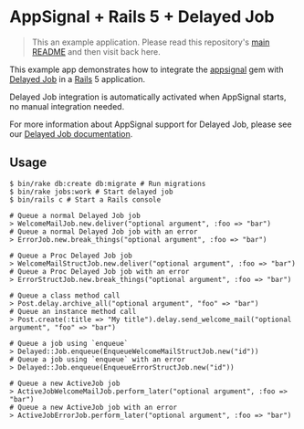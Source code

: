 # AppSignal + Rails 5 + Delayed Job

> This an example application. Please read this repository's [main
  README](../../blob/master/README.md) and then visit back here.

This example app demonstrates how to integrate the [appsignal][appsignal-gem]
gem with [Delayed Job][delayed_job] in a [Rails][rails] 5 application.

Delayed Job integration is automatically activated when AppSignal starts, no
manual integration needed.

For more information about AppSignal support for Delayed Job, please see our
[Delayed Job documentation][docs].

## Usage

```
$ bin/rake db:create db:migrate # Run migrations
$ bin/rake jobs:work # Start delayed job
$ bin/rails c # Start a Rails console

# Queue a normal Delayed Job job
> WelcomeMailJob.new.deliver("optional argument", :foo => "bar")
# Queue a normal Delayed Job job with an error
> ErrorJob.new.break_things("optional argument", :foo => "bar")

# Queue a Proc Delayed Job job
> WelcomeMailStructJob.new.deliver("optional argument", :foo => "bar")
# Queue a Proc Delayed Job job with an error
> ErrorStructJob.new.break_things("optional argument", :foo => "bar")

# Queue a class method call
> Post.delay.archive_all("optional argument", "foo" => "bar")
# Queue an instance method call
> Post.create(:title => "My title").delay.send_welcome_mail("optional argument", "foo" => "bar")

# Queue a job using `enqueue`
> Delayed::Job.enqueue(EnqueueWelcomeMailStructJob.new("id"))
# Queue a job using `enqueue` with an error
> Delayed::Job.enqueue(EnqueueErrorStructJob.new("id"))

# Queue a new ActiveJob job
> ActiveJobWelcomeMailJob.perform_later("optional argument", :foo => "bar")
# Queue a new ActiveJob job with an error
> ActiveJobErrorJob.perform_later("optional argument", :foo => "bar")
```

[appsignal-gem]: https://github.com/appsignal/appsignal-ruby
[delayed_job]: https://github.com/collectiveidea/delayed_job
[rails]: http://rubyonrails.org
[docs]: http://docs.appsignal.com/ruby/integrations/delayed-job.html
